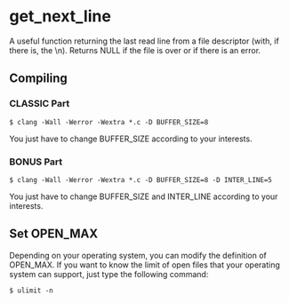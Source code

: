 # get_next_line

A useful function returning the last read line from a file descriptor (with, if there is, the \n).
Returns NULL if the file is over or if there is an error.

## Compiling

### CLASSIC Part

	$ clang -Wall -Werror -Wextra *.c -D BUFFER_SIZE=8
You just have to change BUFFER_SIZE according to your interests.

### BONUS Part

	$ clang -Wall -Werror -Wextra *.c -D BUFFER_SIZE=8 -D INTER_LINE=5
You just have to change BUFFER_SIZE and INTER_LINE according to your interests.

## Set OPEN_MAX

Depending on your operating system, you can modify the definition of OPEN_MAX.
If you want to know the limit of open files that your operating system can support,
just type the following command:

	$ ulimit -n
